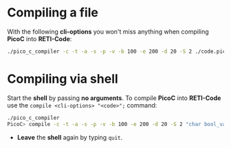 # Compiling a file
With the following **cli-options** you won't miss anything when compiling **PicoC** into **RETI-Code**:
```bash
./pico_c_compiler -c -t -a -s -p -v -b 100 -e 200 -d 20 -S 2 ./code.picoc
```

# Compiling via shell
Start the **shell** by passing **no arguments**. To compile **PicoC** into **RETI-Code** use the `compile <cli-options> "<code>";` command:
```bash
./pico_c_compiler
PicoC> compile -c -t -a -s -p -v -b 100 -e 200 -d 20 -S 2 "char bool_val = (12 < 1 + 2);";

```
- **Leave** the **shell** again by typing `quit`.
